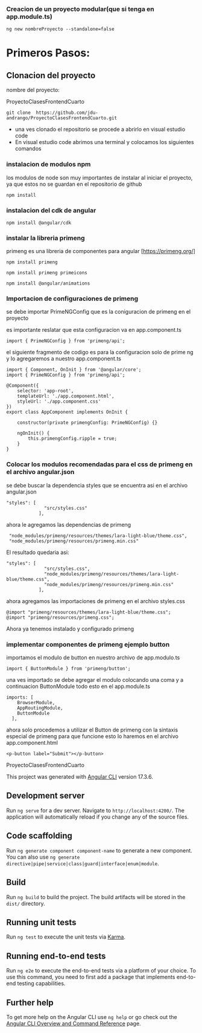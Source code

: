 ### Creacion de un proyecto modular(que si tenga en app.module.ts)

```
ng new nombreProyecto --standalone=false
```

# Primeros Pasos:

## Clonacion del proyecto

nombre del proyecto:

ProyectoClasesFrontendCuarto

```
git clone  https://github.com/jdu-andrango/ProyectoClasesFrontendCuarto.git
```

- una ves clonado el repositorio se procede a abrirlo en visual estudio code
- En visual estudio code abrimos una terminal y colocamos los siguientes comandos

### instalacion de modulos npm

los modulos de node son muy importantes de instalar al iniciar el proyecto, ya que estos
no se guardan en el repositorio de github

```
npm install
```

### instalacion del cdk de angular

```
npm install @angular/cdk
```

### instalar la libreria primeng

primeng es una libreria de componentes para angular
[https://primeng.org/]

```
npm install primeng
```

```
npm install primeng primeicons
```

```
npm install @angular/animations
```

### Importacion de configuraciones de primeng

se debe importar PrimeNGConfig que es la coniguracion de primeng en el proyecto

es importante reslatar que esta configuracion va en app.component.ts

```
import { PrimeNGConfig } from 'primeng/api';
```

el siguiente fragmento de codigo es para la configuracion solo de prime ng y lo agregaremos a nuestro app.component.ts

```
import { Component, OnInit } from '@angular/core';
import { PrimeNGConfig } from 'primeng/api';

@Component({
    selector: 'app-root',
    templateUrl: './app.component.html',
    styleUrl: './app.component.css'
})
export class AppComponent implements OnInit {

    constructor(private primengConfig: PrimeNGConfig) {}

    ngOnInit() {
        this.primengConfig.ripple = true;
    }
}
```

### Colocar los modulos recomendadas para el css de primeng en el archivo angular.json

se debe buscar la dependencia styles que se encuentra asi en el archivo angular.json

```
"styles": [
              "src/styles.css"
            ],
```

ahora le agregamos las dependencias de primeng

```
 "node_modules/primeng/resources/themes/lara-light-blue/theme.css",
 "node_modules/primeng/resources/primeng.min.css"
```

El resultado quedaria asi:

```
"styles": [
              "src/styles.css",
              "node_modules/primeng/resources/themes/lara-light-blue/theme.css",
              "node_modules/primeng/resources/primeng.min.css"
            ],
```

ahora agregamos las importaciones de primeng en el archivo styles.css

```
@import "primeng/resources/themes/lara-light-blue/theme.css";
@import "primeng/resources/primeng.css";
```

Ahora ya tenemos instalado y configurado primeng

### implementar componentes de primeng ejemplo button

importamos el modulo de button en nuestro archivo de app.modulo.ts

```
import { ButtonModule } from 'primeng/button';
```

una ves importado se debe agregar el modulo colocando una coma y a continuacion ButtonModule todo esto en el app.module.ts

```
imports: [
    BrowserModule,
    AppRoutingModule,
    ButtonModule
  ],
```

ahora solo procedemos a utilizar el Button de primeng con la sintaxis especial de primeng para que funcione esto lo haremos en el archivo app.component.html

```
<p-button label="Submit"></p-button>
```

ProyectoClasesFrontendCuarto

This project was generated with [Angular CLI](https://github.com/angular/angular-cli) version 17.3.6.

## Development server

Run `ng serve` for a dev server. Navigate to `http://localhost:4200/`. The application will automatically reload if you change any of the source files.

## Code scaffolding

Run `ng generate component component-name` to generate a new component. You can also use `ng generate directive|pipe|service|class|guard|interface|enum|module`.

## Build

Run `ng build` to build the project. The build artifacts will be stored in the `dist/` directory.

## Running unit tests

Run `ng test` to execute the unit tests via [Karma](https://karma-runner.github.io).

## Running end-to-end tests

Run `ng e2e` to execute the end-to-end tests via a platform of your choice. To use this command, you need to first add a package that implements end-to-end testing capabilities.

## Further help

To get more help on the Angular CLI use `ng help` or go check out the [Angular CLI Overview and Command Reference](https://angular.io/cli) page.
